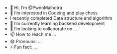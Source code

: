 - 👋 Hi, I’m @PwnnMalhotra
- 👀 I’m interested in Codeing and play chess
- I recently completed Data structure and algorithm
- 🌱 I’m currently learning backend development
- 💞️ I’m looking to collaborate on ...
- 📫 How to reach me ...
- 😄 Pronouns: ...
- ⚡ Fun fact: ...

<!---
PwnnMalhotra/PwnnMalhotra is a ✨ special ✨ repository because its `README.md` (this file) appears on your GitHub profile.
You can click the Preview link to take a look at your changes.
--->
